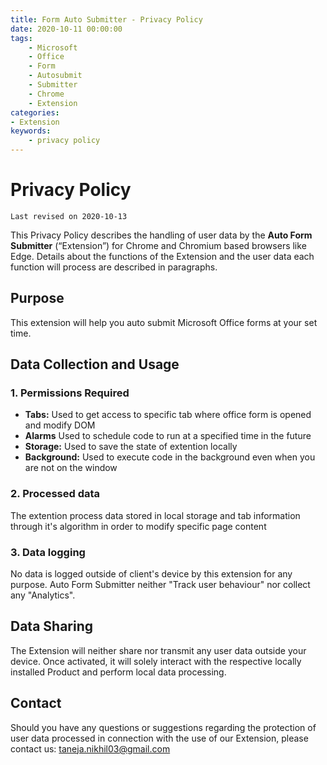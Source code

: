 ```yaml
---
title: Form Auto Submitter - Privacy Policy
date: 2020-10-11 00:00:00
tags:
    - Microsoft
    - Office
    - Form
    - Autosubmit
    - Submitter
    - Chrome
    - Extension
categories:
- Extension
keywords:
    - privacy policy
---
```


Privacy Policy
==============

`Last revised on 2020-10-13`

This Privacy Policy describes the handling of user data by the **Auto Form Submitter** (“Extension”) for Chrome and Chromium based browsers like Edge. Details about the functions of the Extension and the user data each function will process are described in paragraphs.

## Purpose

This extension will help you auto submit Microsoft Office forms at your set time.

## Data Collection and Usage

### 1. Permissions Required

- **Tabs:** Used to get access to specific tab where office form is opened and modify DOM
- **Alarms** Used to schedule code to run at a specified time in the future
- **Storage:** Used to save the state of extention locally
- **Background:** Used to execute code in the background even when you are not on the window

### 2. Processed data

The extention process data stored in local storage and tab information through it's algorithm in order to modify specific page content 

### 3. Data logging

No data is logged outside of client's device by this extension for any purpose. Auto Form Submitter neither "Track user behaviour" nor collect any "Analytics".

## Data Sharing

The Extension will neither share nor transmit any user data outside your device. Once activated, it will solely interact with the respective locally installed Product and perform local data processing.

## Contact

Should you have any questions or suggestions regarding the protection of user data processed in connection with the use of our Extension, please contact us: taneja.nikhil03@gmail.com